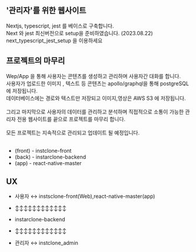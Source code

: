 ## '관리자'를 위한 웹사이트

Nextjs, typescript, jest 를 베이스로 구축합니다.<br/>
Next 와 jest 최신버전으로 setup을 준비하였습니다. (2023.08.22)<br/>
next_typescript_jest_setup 을 이용하세요<br/>

## 프로젝트의 마무리

Wep/App 을 통해 사용자는 콘텐츠를 생성하고 관리하며 사용자간 대화를 합니다.<br/>
사용자가 업로드한 이미지 , 텍스트 등 콘텐츠는 apollo/graphql을 통해 postgreSQL에 저장됩니다.<br/>
데이터베이스에는 경로와 텍스트만 저장되고 이미지,영상은 AWS S3 에 저장됩니다.<br/><br>
그리고 마지막으로 사용자의 데이터를 관리하고 분석하며 직접적으로 소통이 가능한 관리자 전용 웹사이트를 끝으로 프로젝트를 마무리 합니다.<br/><br>
모든 프로젝트는 지속적으로 관리되고 업데이트 될 예정입니다.<br/><br>

- (front) - instclone-front<br/>
- (back) - instarclone-backend<br/>
- (app) - react-native-master<br/>

## UX

- 사용자 ↔ instsclone-front(Web),react-native-master(app)<br/>

- ↕↕↕↕↕↕↕↕↕↕↕↕<br/>

- instarclone-backend<br/>

- ↕↕↕↕↕↕↕↕↕↕↕↕<br/>

- 관리자 ↔ instclone_admin<br/>
